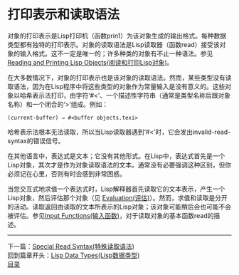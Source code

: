 # 打印表示和读取语法
对象的打印表示是Lisp打印机（函数prin1）为该对象生成的输出格式。每种数据类型都有独特的打印表示。对象的读取语法是Lisp读取器（函数read）接受该对象的输入格式。这不一定是唯一的；许多种类的对象有不止一种语法。参见[Reading and Printing Lisp Objects(阅读和打印Lisp对象)]()。

在大多数情况下，对象的打印表示也是该对象的读取语法。然而，某些类型没有读取语法，因为在Lisp程序中将这些类型的对象作为常量输入是没有意义的。这些对象以哈希表示法打印，由字符‘#<’、一个描述性字符串（通常是类型名称后跟对象名称）和一个闭合的‘>’组成。例如：

` (current-buffer)
     ⇒ #<buffer objects.texi> `

哈希表示法根本无法读取，所以当Lisp读取器遇到‘#<’时，它会发出invalid-read-syntax的错误信号。

在其他语言中，表达式是文本；它没有其他形式。在Lisp中，表达式首先是一个Lisp对象，其次才是作为对象读取语法的文本。通常没有必要强调这种区别，但你必须记在心里，否则有时会感到非常困惑。

当您交互式地求值一个表达式时，Lisp解释器首先读取它的文本表示，产生一个Lisp对象，然后评估那个对象（见 [Evaluation(评估)]()）。然而，求值和读取是分开的活动。读取返回由读取的文本所表示的Lisp对象；该对象可能稍后会也可能不会被评估。参见[Input Functions(输入函数)]()，对于读取对象的基本函数read的描述。
***************************************************
下一篇：[Special Read Syntax(特殊读取语法)](./2.2-Special_Read_Syntax（特殊读取语法）.md)  
回到篇章开头：[Lisp Data Types(Lisp数据类型)](https://github.com/tutict/emacs-lisp-reference-manual-zh_cn/blob/main/%E7%BF%BB%E8%AF%91/%E7%AC%AC%E4%BA%8C%E7%AB%A0Lisp_Data_Types/Lisp_Data_Types%EF%BC%88Lisp%20%E6%95%B0%E6%8D%AE%E7%B1%BB%E5%9E%8B%EF%BC%89.md)    
[目录](../目录.md)
